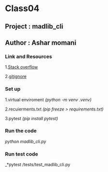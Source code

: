 # Class04

## Project : madlib_cli 

## Author : Ashar momani 

### Link and Resources 

1.[Stack overflow](https://stackoverflow.com/questions/24719368/syntaxerror-non-default-argument-follows-default-argument)


2.[gitignore](https://www.toptal.com/developers/gitignore)


### Set up 

1.virtual enviroment _*(python -m venv .venv)*_

2.recuierments.txt _*(pip freeze > requirements.txt)*_

3.pytest _*(pip install pytest)*_

### Run the code 

_*python madlib_cli.py*_

### Run test code 

_*pytest /tests/test_madlib_cli.py
